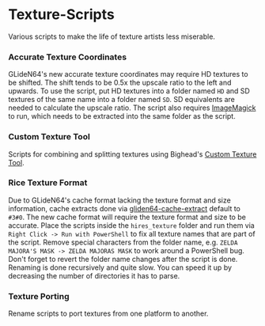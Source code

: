 # Texture-Scripts
Various scripts to make the life of texture artists less miserable.

### Accurate Texture Coordinates
GLideN64's new accurate texture coordinates may require HD textures to be shifted. The shift tends to be 0.5x the upscale ratio to the left and upwards. To use the script, put HD textures into a folder named `HD` and SD textures of the same name into a folder named `SD`. SD equivalents are needed to calculate the upscale ratio. The script also requires [ImageMagick](https://imagemagick.org/script/download.php#windows) to run, which needs to be extracted into the same folder as the script.

### Custom Texture Tool
Scripts for combining and splitting textures using Bighead's [Custom Texture Tool](https://forums.dolphin-emu.org/Thread-custom-texture-tool-ps-v49-0).

### Rice Texture Format
Due to GLideN64's cache format lacking the texture format and size information, cache extracts done via [gliden64-cache-extract](https://github.com/ecsv/gliden64-cache-extract) default to `#3#0`. The new cache format will require the texture format and size to be accurate. Place the scripts inside the `hires_texture` folder and run them via `Right Click -> Run with PowerShell` to fix all texture names that are part of the script. Remove special characters from the folder name, e.g. `ZELDA MAJORA'S MASK -> ZELDA MAJORAS MASK` to work around a PowerShell bug. Don't forget to revert the folder name changes after the script is done. Renaming is done recursively and quite slow. You can speed it up by decreasing the number of directories it has to parse.

### Texture Porting
Rename scripts to port textures from one platform to another.
